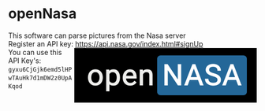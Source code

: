 # openNasa
This software can parse pictures from the Nasa server<br>
Register an API key: https://api.nasa.gov/index.html#signUp<br>
<img align="right" alt="Preview" src="./preview/logo.png"/>
You can use this API Key's:
`gyxu6CjGjk6emd5lHPwTAuHk7d1mDW2z0UpAKqod`
